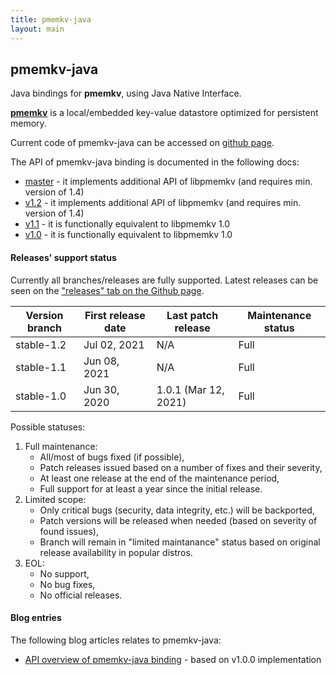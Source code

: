 ```yaml
---
title: pmemkv-java
layout: main
---
```


## pmemkv-java

Java bindings for **pmemkv**, using Java Native Interface.

[**pmemkv**](https://pmem.io/pmemkv) is a local/embedded key-value datastore optimized for persistent memory.

Current code of pmemkv-java can be accessed on [github page](https://github.com/pmem/pmemkv-java).

The API of pmemkv-java binding is documented in the following docs:

* [master](./master/html/index.html) - it implements additional API of libpmemkv (and requires min. version of 1.4)
* [v1.2](./v1.2/html/index.html) - it implements additional API of libpmemkv (and requires min. version of 1.4)
* [v1.1](./v1.1/html/index.html) - it is functionally equivalent to libpmemkv 1.0
* [v1.0](./v1.0/html/index.html) - it is functionally equivalent to libpmemkv 1.0

#### Releases' support status

Currently all branches/releases are fully supported. Latest releases can be
seen on the ["releases" tab on the Github page](https://github.com/pmem/pmemkv-java/releases).

| Version branch | First release date | Last patch release | Maintenance status |
| -------------- | ------------------ | ------------------ | ------------------ |
| stable-1.2 | Jul 02, 2021 | N/A | Full |
| stable-1.1 | Jun 08, 2021 | N/A | Full |
| stable-1.0 | Jun 30, 2020 | 1.0.1 (Mar 12, 2021) | Full |

Possible statuses:
1. Full maintenance:
	* All/most of bugs fixed (if possible),
	* Patch releases issued based on a number of fixes and their severity,
	* At least one release at the end of the maintenance period,
	* Full support for at least a year since the initial release.
2. Limited scope:
	* Only critical bugs (security, data integrity, etc.) will be backported,
	* Patch versions will be released when needed (based on severity of found issues),
	* Branch will remain in "limited maintanance" status based on original release availability in popular distros.
3. EOL:
	* No support,
	* No bug fixes,
	* No official releases.

#### Blog entries

The following blog articles relates to pmemkv-java:
* [API overview of pmemkv-java binding](https://pmem.io/2020/10/30/pmemkv-java-binding.html) - based on v1.0.0 implementation
